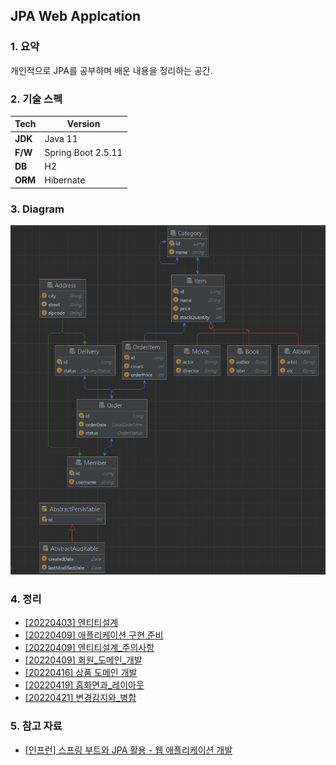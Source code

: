 ## JPA Web Applcation 

### 1. 요약

개인적으로 JPA를 공부하며 배운 내용을 정리하는 공간.

### 2. 기술 스펙

| Tech    | Version           |
|---------|-------------------|
| **JDK** | Java 11           |
| **F/W** | Spring Boot 2.5.11 |
| **DB**  | H2                |
| **ORM** | Hibernate         |

### 3. Diagram

![diagram](./images/diagram.PNG)

### 4. 정리

- [[20220403] 엔티티설계](./document/20220403/엔티티설계/README.md)
- [[20220409] 애플리케이션 구현 준비](./document/20220409/애플리케이션_구현준비/README.md)
- [[20220409] 엔티티설계_주의사항](./document/20220409/엔티티설계_주의사항/README.md)
- [[20220409] 회원_도메인_개발](./document/20220409/회원_도메인_개발/README.md)
- [[20220416] 상품 도메인 개발](./document/20220416/상품_도메인_개발/README.md)
- [[20220419] 홈화면과_레이아웃](./document/20220419/홈화면과_레이아웃/README.md)
- [[20220421] 변경감지와_병합](./document/20220421/변경감지와_병합/README.md)

### 5. 참고 자료

- [[인프런] 스프링 부트와 JPA 활용 - 웹 애플리케이션 개발](https://www.inflearn.com/course/%EC%8A%A4%ED%94%84%EB%A7%81%EB%B6%80%ED%8A%B8-JPA-%ED%99%9C%EC%9A%A9-1/dashboard)
